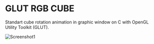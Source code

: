 # GLUT RGB CUBE

Standart cube rotation animation in graphic window on C with OpenGL Utility Toolkit (GLUT).

![Screenshot1](Screenshots/Screenshot1.gif)